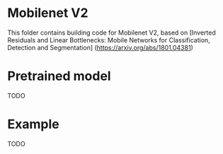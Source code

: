 # Mobilenet V2
This folder contains building code for Mobilenet V2, based on
[Inverted Residuals and Linear Bottlenecks: Mobile Networks for Classification, Detection and Segmentation]
(https://arxiv.org/abs/1801.04381)

# Pretrained model
TODO

# Example
TODO


